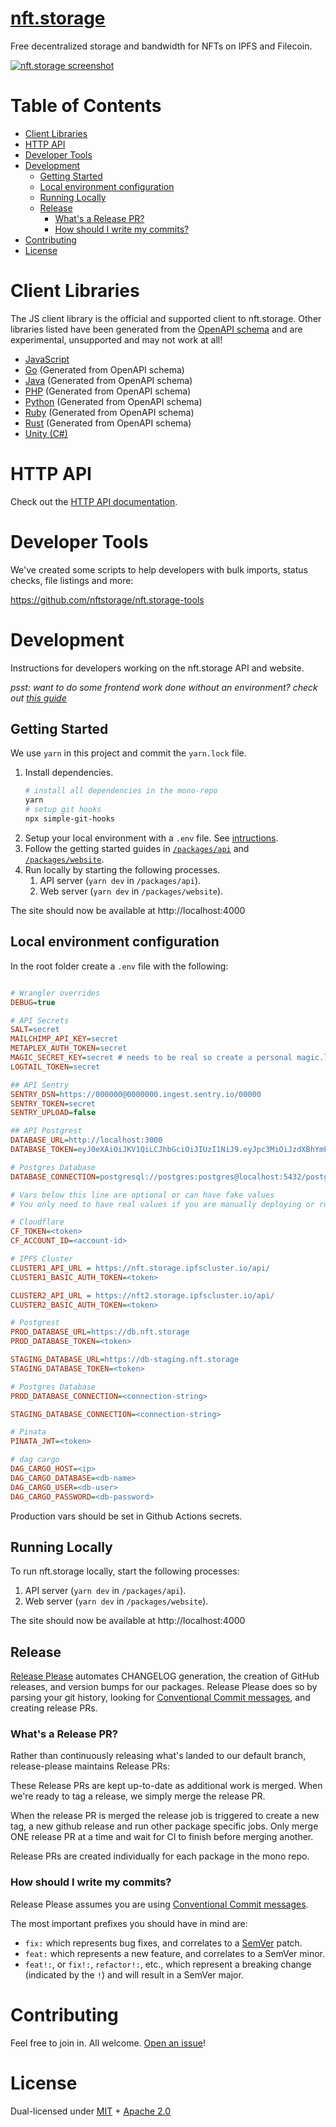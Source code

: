 # [nft.storage](https://nft.storage) <!-- omit in toc -->

Free decentralized storage and bandwidth for NFTs on IPFS and Filecoin.

<a href="https://nft.storage"><img src="https://raw.githubusercontent.com/nftstorage/nft.storage/main/screenshot.png" alt="nft.storage screenshot" /></a>

# Table of Contents <!-- omit in toc -->

- [Client Libraries](#client-libraries)
- [HTTP API](#http-api)
- [Developer Tools](#developer-tools)
- [Development](#development)
  - [Getting Started](#getting-started)
  - [Local environment configuration](#local-environment-configuration)
  - [Running Locally](#running-locally)
  - [Release](#release)
    - [What's a Release PR?](#whats-a-release-pr)
    - [How should I write my commits?](#how-should-i-write-my-commits)
- [Contributing](#contributing)
- [License](#license)

# Client Libraries

The JS client library is the official and supported client to nft.storage. Other libraries listed have been generated from the [OpenAPI schema](https://nft.storage/schema.yml) and are experimental, unsupported and may not work at all!

- [JavaScript](https://github.com/nftstorage/nft.storage/tree/main/packages/client)
- [Go](https://github.com/nftstorage/go-client) (Generated from OpenAPI schema)
- [Java](https://github.com/nftstorage/java-client) (Generated from OpenAPI schema)
- [PHP](https://github.com/nftstorage/php-client) (Generated from OpenAPI schema)
- [Python](https://github.com/nftstorage/python-client) (Generated from OpenAPI schema)
- [Ruby](https://github.com/nftstorage/ruby-client) (Generated from OpenAPI schema)
- [Rust](https://github.com/nftstorage/rust-client) (Generated from OpenAPI schema)
- [Unity (C#)](https://github.com/filipepolizel/unity-nft-storage)

# HTTP API

Check out the [HTTP API documentation](https://nft.storage/api-docs).

# Developer Tools

We've created some scripts to help developers with bulk imports, status checks, file listings and more:

https://github.com/nftstorage/nft.storage-tools

# Development

Instructions for developers working on the nft.storage API and website.

_psst: want to do some frontend work done without an environment? check out [this guide](packages/website/README.md#no-environment-guide)_

## Getting Started

We use `yarn` in this project and commit the `yarn.lock` file.

1. Install dependencies.
   ```bash
   # install all dependencies in the mono-repo
   yarn
   # setup git hooks
   npx simple-git-hooks
   ```
2. Setup your local environment with a `.env` file. See [intructions](#local-environment-configuration).
3. Follow the getting started guides in [`/packages/api`](/packages/api#usage) and [`/packages/website`](/packages/website#usage).
4. Run locally by starting the following processes.
   1. API server (`yarn dev` in `/packages/api`).
   2. Web server (`yarn dev` in `/packages/website`).

The site should now be available at http://localhost:4000

## Local environment configuration

In the root folder create a `.env` file with the following:

```ini

# Wrangler overrides
DEBUG=true

# API Secrets
SALT=secret
MAILCHIMP_API_KEY=secret
METAPLEX_AUTH_TOKEN=secret
MAGIC_SECRET_KEY=secret # needs to be real so create a personal magic.link account or use the staging key
LOGTAIL_TOKEN=secret

## API Sentry
SENTRY_DSN=https://000000@0000000.ingest.sentry.io/00000
SENTRY_TOKEN=secret
SENTRY_UPLOAD=false

## API Postgrest
DATABASE_URL=http://localhost:3000
DATABASE_TOKEN=eyJ0eXAiOiJKV1QiLCJhbGciOiJIUzI1NiJ9.eyJpc3MiOiJzdXBhYmFzZSIsImlhdCI6MTYwMzk2ODgzNCwiZXhwIjoyNTUwNjUzNjM0LCJyb2xlIjoic2VydmljZV9yb2xlIn0.necIJaiP7X2T2QjGeV-FhpkizcNTX8HjDDBAxpgQTEI

# Postgres Database
DATABASE_CONNECTION=postgresql://postgres:postgres@localhost:5432/postgres

# Vars below this line are optional or can have fake values
# You only need to have real values if you are manually deploying or running cron jobs locally

# Cloudflare
CF_TOKEN=<token>
CF_ACCOUNT_ID=<account-id>

# IPFS Cluster
CLUSTER1_API_URL = https://nft.storage.ipfscluster.io/api/
CLUSTER1_BASIC_AUTH_TOKEN=<token>

CLUSTER2_API_URL = https://nft2.storage.ipfscluster.io/api/
CLUSTER2_BASIC_AUTH_TOKEN=<token>

# Postgrest
PROD_DATABASE_URL=https://db.nft.storage
PROD_DATABASE_TOKEN=<token>

STAGING_DATABASE_URL=https://db-staging.nft.storage
STAGING_DATABASE_TOKEN=<token>

# Postgres Database
PROD_DATABASE_CONNECTION=<connection-string>

STAGING_DATABASE_CONNECTION=<connection-string>

# Pinata
PINATA_JWT=<token>

# dag cargo
DAG_CARGO_HOST=<ip>
DAG_CARGO_DATABASE=<db-name>
DAG_CARGO_USER=<db-user>
DAG_CARGO_PASSWORD=<db-password>

```

Production vars should be set in Github Actions secrets.

## Running Locally

To run nft.storage locally, start the following processes:

1. API server (`yarn dev` in `/packages/api`).
2. Web server (`yarn dev` in `/packages/website`).

The site should now be available at http://localhost:4000

## Release

[Release Please](https://github.com/googleapis/release-please) automates CHANGELOG generation, the creation of GitHub releases,
and version bumps for our packages. Release Please does so by parsing your
git history, looking for [Conventional Commit messages](https://www.conventionalcommits.org/),
and creating release PRs.

### What's a Release PR?

Rather than continuously releasing what's landed to our default branch, release-please maintains Release PRs:

These Release PRs are kept up-to-date as additional work is merged. When we're ready to tag a release, we simply merge the release PR.

When the release PR is merged the release job is triggered to create a new tag, a new github release and run other package specific jobs. Only merge ONE release PR at a time and wait for CI to finish before merging another.

Release PRs are created individually for each package in the mono repo.

### How should I write my commits?

Release Please assumes you are using [Conventional Commit messages](https://www.conventionalcommits.org/).

The most important prefixes you should have in mind are:

- `fix:` which represents bug fixes, and correlates to a [SemVer](https://semver.org/)
  patch.
- `feat:` which represents a new feature, and correlates to a SemVer minor.
- `feat!:`, or `fix!:`, `refactor!:`, etc., which represent a breaking change
  (indicated by the `!`) and will result in a SemVer major.

# Contributing

Feel free to join in. All welcome. [Open an issue](https://github.com/nftstorage/nft.storage/issues)!

# License

Dual-licensed under [MIT](https://github.com/nftstorage/nft.storage/blob/main/LICENSE-MIT) + [Apache 2.0](https://github.com/nftstorage/nft.storage/blob/main/LICENSE-APACHE)
